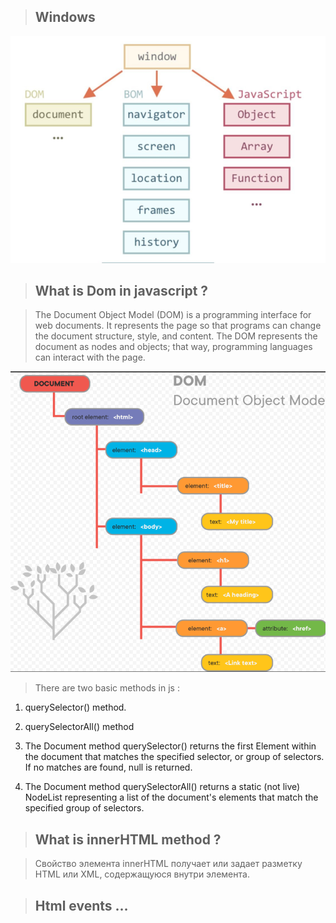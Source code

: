 > ## Windows

 ![](/images/Rectangle%208.png)

> ## What is Dom in javascript ?

 >The Document Object Model (DOM) is a programming interface for web documents. It represents the page so that programs can change the document structure, style, and content. The DOM represents the document as nodes and objects; that way, programming languages can interact with the page.

  ![](/images/Screenshot_6.png)

> There are two basic methods in js :

 1. querySelector() method.
 2. querySelectorAll() method 

1. The Document method querySelector() returns the first Element within the document that matches the specified selector, or group of selectors. If no matches are found, null is returned.

2. The Document method querySelectorAll() returns a static (not live) NodeList representing a list of the document's elements that match the specified group of selectors.

> ## What is innerHTML method ?

 > Свойство элемента innerHTML получает или задает разметку HTML или XML, содержащуюся внутри элемента.


>## Html events …